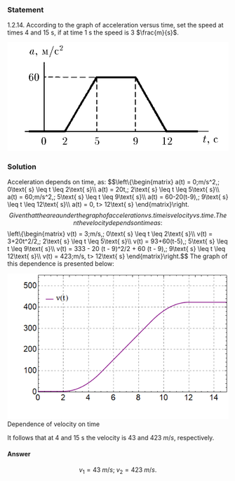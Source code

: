 ###  Statement 

$1.2.14.$ According to the graph of acceleration versus time, set the speed at times $4$ and $15$ s, if at time $1$ s the speed is $3$ $\frac{m}{s}$. 

![ For problem $1.2.14$ |878x430, 39%](../../img/1.2.14/statement.png)

### Solution

Acceleration depends on time, as: $$\left\\{\begin{matrix} a(t) = 0\;m/s^2,\; 0\text{ s} \leq t \leq 2\text{ s}\\\ a(t) = 20t,\; 2\text{ s} \leq t \leq 5\text{ s}\\\ a(t) = 60\;m/s^2,\; 5\text{ s} \leq t \leq 9\text{ s}\\\ a(t) = 60-20(t-9),\; 9\text{ s} \leq t \leq 12\text{ s}\\\ a(t) = 0, t> 12\text{ s} \end{matrix}\right.$$ Given that the area under the graph of acceleration vs. time is velocity vs. time. Then the velocity depends on time as: $$\left\\{\begin{matrix} v(t) = 3\;m/s,\; 0\text{ s} \leq t \leq 2\text{ s}\\\ v(t) = 3+20t^2/2,\; 2\text{ s} \leq t \leq 5\text{ s}\\\ v(t) = 93+60(t-5),\; 5\text{ s} \leq t \leq 9\text{ s}\\\ v(t) = 333 - 20 (t - 9)^2/2 + 60 (t - 9),\; 9\text{ s} \leq t \leq 12\text{ s}\\\ v(t) = 423\;m/s, t> 12\text{ s} \end{matrix}\right.$$ The graph of this dependence is presented below: 

![ Dependence of velocity on time |603x396, 59%](../../img/1.2.14/graph.png)  Dependence of velocity on time 

It follows that at $4$ and $15\text{ s}$ the velocity is $43$ and $423\;m/s$, respectively. 

#### Answer

$$v_1=43\;m/s; \;v_2=423\;m/s.$$ 
